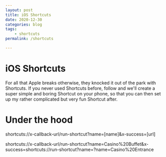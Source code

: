 ```yaml
---
layout: post
title: iOS Shortcuts
date: 2020-12-30
categories: blog
tags: 
    - shortcuts
permalink: /shortcuts

---
```


# iOS Shortcuts

For all that Apple breaks otherwise, they knocked it out of the park with Shortcuts. If you never used Shortcuts before, follow and we'll create a super simple and boring Shortcut on your phone, so that you can then set up my rather complicated but very fun Shortcut after.




# Under the hood

shortcuts://x-callback-url/run-shortcut?name=[name]&x-success=[url]

shortcuts://x-callback-url/run-shortcut?name=Casino%20Buffet&x-success=shortcuts://run-shortcut?name=?name=Casino%20Entrance
